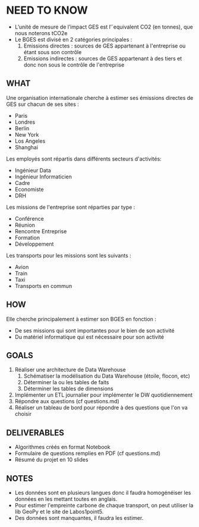 # NEED TO KNOW

- L’unité de mesure de l’impact GES est l’´equivalent CO2 (en tonnes), que nous noterons tCO2e
- Le BGES est divisé en 2 catégories principales :
  1. Emissions directes : sources de GES appartenant à l'entreprise ou étant sous son contrôle
  2. Emissions indirectes : sources de GES appartenant à des tiers et donc non sous le contrôle de l'entreprise

## WHAT

Une organisation internationale cherche à estimer ses émissions directes de GES sur chacun de ses sites :

- Paris
- Londres
- Berlin
- New York
- Los Angeles
- Shanghai

Les employés sont répartis dans différents secteurs d'activités:

- Ingénieur Data
- Ingénieur Informaticien
- Cadre
- Economiste
- DRH

Les missions de l'entreprise sont réparties par type :

- Conférence
- Réunion
- Rencontre Entreprise
- Formation
- Développement

Les transports pour les missions sont les suivants :

- Avion
- Train
- Taxi
- Transports en commun

## HOW

Elle cherche principalement à estimer son BGES en fonction :

- De ses missions qui sont importantes pour le bien de son activité
- Du matériel informatique qui est nécessaire pour son activité

## GOALS

1. Réaliser une architecture de Data Warehouse
   1. Schématiser la modélisation du Data Warehouse (étoile, flocon, etc)
   2. Déterminer la ou les tables de faits
   3. Déterminer les tables de dimensions
2. Implémenter un ETL journalier pour implémenter le DW quotidiennement
3. Répondre aux questions (cf questions.md)
4. Réaliser un tableau de bord pour répondre à des questions que l'on va choisir

## DELIVERABLES

- Algorithmes créés en format Notebook
- Formulaire de questions remplies en PDF (cf questions.md)
- Résumé du projet en 10 slides

## NOTES

- Les données sont en plusieurs langues donc il faudra homogénéiser les données en les mettant toutes en anglais.
- Pour estimer l'empreinte carbone de chaque transport, on peut utiliser la lib GeoPy et le site de Labos1point5.
- Des données sont manquantes, il faudra les estimer.
